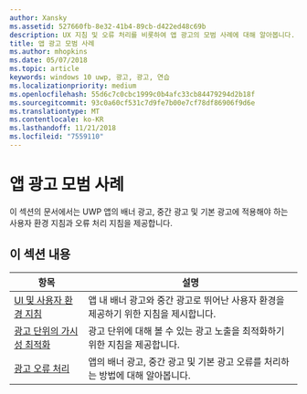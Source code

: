 ```yaml
---
author: Xansky
ms.assetid: 527660fb-8e32-41b4-89cb-d422ed48c69b
description: UX 지침 및 오류 처리를 비롯하여 앱 광고의 모범 사례에 대해 알아봅니다.
title: 앱 광고 모범 사례
ms.author: mhopkins
ms.date: 05/07/2018
ms.topic: article
keywords: windows 10 uwp, 광고, 광고, 연습
ms.localizationpriority: medium
ms.openlocfilehash: 55d6c7c0cbc1999c0b4afc33cb84479294d2b18f
ms.sourcegitcommit: 93c0a60cf531c7d9fe7b00e7cf78df86906f9d6e
ms.translationtype: MT
ms.contentlocale: ko-KR
ms.lasthandoff: 11/21/2018
ms.locfileid: "7559110"
---
```

# <a name="best-practices-for-ads-in-apps"></a>앱 광고 모범 사례

이 섹션의 문서에서는 UWP 앱의 배너 광고, 중간 광고 및 기본 광고에 적용해야 하는 사용자 환경 지침과 오류 처리 지침을 제공합니다.

## <a name="in-this-section"></a>이 섹션 내용

|  항목    | 설명 |               
|----------|-------|
| [UI 및 사용자 환경 지침](ui-and-user-experience-guidelines.md) | 앱 내 배너 광고와 중간 광고로 뛰어난 사용자 환경을 제공하기 위한 지침을 제시합니다. |
| [광고 단위의 가시성 최적화](optimize-ad-unit-viewability.md) | 광고 단위에 대해 볼 수 있는 광고 노출을 최적화하기 위한 지침을 제공합니다. |
| [광고 오류 처리](error-handling-with-advertising-libraries.md)     |  앱의 배너 광고, 중간 광고 및 기본 광고 오류를 처리하는 방법에 대해 알아봅니다.          |



 

 
